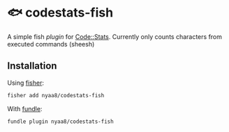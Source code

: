 🐟 codestats-fish
=================

A simple fish *plugin* for [Code::Stats](https://codestats.net/).
Currently only counts characters from executed commands (sheesh)

Installation
------------

Using [fisher](https://github.com/jorgebucaran/fisher):

```sh
fisher add nyaa8/codestats-fish
```

With [fundle](https://github.com/danhper/fundle):

```sh
fundle plugin nyaa8/codestats-fish
```
